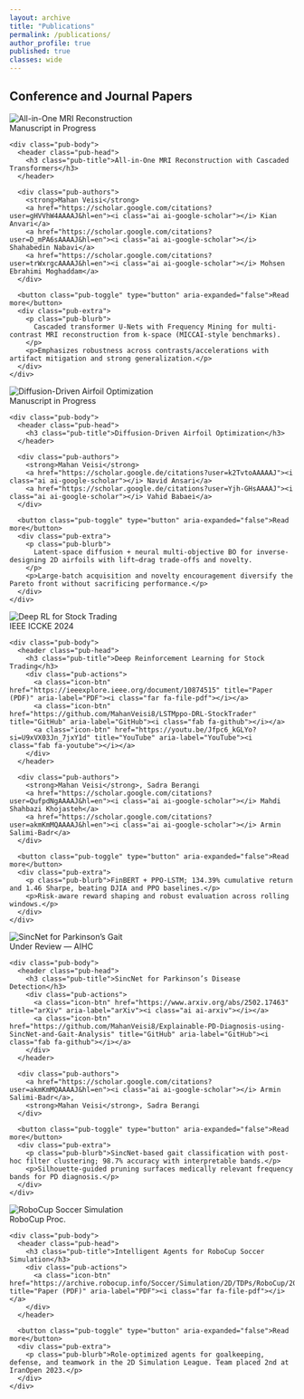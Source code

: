 ```yaml
---
layout: archive
title: "Publications"
permalink: /publications/
author_profile: true
published: true
classes: wide
---
```


## Conference and Journal Papers

<section class="pub-grid">

  <!-- MRI RECON (no public links yet) -->
  <article class="pub-card">
    <div class="pub-hero">
      <img src="/assets/img/publications/CMRI_Recon.jpg" alt="All-in-One MRI Reconstruction">
    </div>
    <span class="pub-ribbon-corner is-draft">Manuscript in Progress</span>

    <div class="pub-body">
      <header class="pub-head">
        <h3 class="pub-title">All-in-One MRI Reconstruction with Cascaded Transformers</h3>
      </header>

      <div class="pub-authors">
        <strong>Mahan Veisi</strong>
        <a href="https://scholar.google.com/citations?user=gHVVhW4AAAAJ&hl=en"><i class="ai ai-google-scholar"></i> Kian Anvari</a>
        <a href="https://scholar.google.com/citations?user=D_mPA6sAAAAJ&hl=en"><i class="ai ai-google-scholar"></i> Shahabedin Nabavi</a>
        <a href="https://scholar.google.com/citations?user=trWxrgcAAAAJ&hl=en"><i class="ai ai-google-scholar"></i> Mohsen Ebrahimi Moghaddam</a>
      </div>

      <button class="pub-toggle" type="button" aria-expanded="false">Read more</button>
      <div class="pub-extra">
        <p class="pub-blurb">
          Cascaded transformer U-Nets with Frequency Mining for multi-contrast MRI reconstruction from k-space (MICCAI-style benchmarks).
        </p>
        <p>Emphasizes robustness across contrasts/accelerations with artifact mitigation and strong generalization.</p>
      </div>
    </div>
  </article>

  <!-- AIRFOIL (no public links yet) -->
  <article class="pub-card">
    <div class="pub-hero">
      <img src="/assets/img/publications/airfoil_diff_opt.jpg" alt="Diffusion-Driven Airfoil Optimization">
    </div>
    <span class="pub-ribbon-corner is-draft">Manuscript in Progress</span>

    <div class="pub-body">
      <header class="pub-head">
        <h3 class="pub-title">Diffusion-Driven Airfoil Optimization</h3>
      </header>

      <div class="pub-authors">
        <strong>Mahan Veisi</strong>
        <a href="https://scholar.google.de/citations?user=k2TvtoAAAAAJ"><i class="ai ai-google-scholar"></i> Navid Ansari</a>
        <a href="https://scholar.google.de/citations?user=Yjh-GHsAAAAJ"><i class="ai ai-google-scholar"></i> Vahid Babaei</a>
      </div>

      <button class="pub-toggle" type="button" aria-expanded="false">Read more</button>
      <div class="pub-extra">
        <p class="pub-blurb">
          Latent-space diffusion + neural multi-objective BO for inverse-designing 2D airfoils with lift–drag trade-offs and novelty.
        </p>
        <p>Large-batch acquisition and novelty encouragement diversify the Pareto front without sacrificing performance.</p>
      </div>
    </div>
  </article>

  <!-- DRL TRADING -->
  <article class="pub-card">
    <div class="pub-hero">
      <img src="/assets/img/publications/deep-rl-stock-trading_1.png" alt="Deep RL for Stock Trading">
    </div>
    <span class="pub-ribbon-corner is-published">IEEE ICCKE 2024</span>

    <div class="pub-body">
      <header class="pub-head">
        <h3 class="pub-title">Deep Reinforcement Learning for Stock Trading</h3>
        <div class="pub-actions">
          <a class="icon-btn" href="https://ieeexplore.ieee.org/document/10874515" title="Paper (PDF)" aria-label="PDF"><i class="far fa-file-pdf"></i></a>
          <a class="icon-btn" href="https://github.com/MahanVeisi8/LSTMppo-DRL-StockTrader" title="GitHub" aria-label="GitHub"><i class="fab fa-github"></i></a>
          <a class="icon-btn" href="https://youtu.be/Jfpc6_kGLYo?si=U9xVX03Jn_7jxY1d" title="YouTube" aria-label="YouTube"><i class="fab fa-youtube"></i></a>
        </div>
      </header>

      <div class="pub-authors">
        <strong>Mahan Veisi</strong>, Sadra Berangi
        <a href="https://scholar.google.com/citations?user=QufpdNgAAAAJ&hl=en"><i class="ai ai-google-scholar"></i> Mahdi Shahbazi Khojasteh</a>
        <a href="https://scholar.google.com/citations?user=akmKmMQAAAAJ&hl=en"><i class="ai ai-google-scholar"></i> Armin Salimi-Badr</a>
      </div>

      <button class="pub-toggle" type="button" aria-expanded="false">Read more</button>
      <div class="pub-extra">
        <p class="pub-blurb">FinBERT + PPO-LSTM; 134.39% cumulative return and 1.46 Sharpe, beating DJIA and PPO baselines.</p>
        <p>Risk-aware reward shaping and robust evaluation across rolling windows.</p>
      </div>
    </div>
  </article>

  <!-- SINCNET -->
  <article class="pub-card">
    <div class="pub-hero">
      <img src="/assets/img/publications/SincNet.jpg" alt="SincNet for Parkinson’s Gait">
    </div>
    <span class="pub-ribbon-corner is-underreview">Under Review — AIHC</span>

    <div class="pub-body">
      <header class="pub-head">
        <h3 class="pub-title">SincNet for Parkinson’s Disease Detection</h3>
        <div class="pub-actions">
          <a class="icon-btn" href="https://www.arxiv.org/abs/2502.17463" title="arXiv" aria-label="arXiv"><i class="ai ai-arxiv"></i></a>
          <a class="icon-btn" href="https://github.com/MahanVeisi8/Explainable-PD-Diagnosis-using-SincNet-and-Gait-Analysis" title="GitHub" aria-label="GitHub"><i class="fab fa-github"></i></a>
        </div>
      </header>

      <div class="pub-authors">
        <a href="https://scholar.google.com/citations?user=akmKmMQAAAAJ&hl=en"><i class="ai ai-google-scholar"></i> Armin Salimi-Badr</a>,
        <strong>Mahan Veisi</strong>, Sadra Berangi
      </div>

      <button class="pub-toggle" type="button" aria-expanded="false">Read more</button>
      <div class="pub-extra">
        <p class="pub-blurb">SincNet-based gait classification with post-hoc filter clustering; 98.7% accuracy with interpretable bands.</p>
        <p>Silhouette-guided pruning surfaces medically relevant frequency bands for PD diagnosis.</p>
      </div>
    </div>
  </article>

  <!-- ROBOCUP -->
  <article class="pub-card">
    <div class="pub-hero">
      <img src="/assets/img/publications/Soccer2d.png" alt="RoboCup Soccer Simulation">
    </div>
    <span class="pub-ribbon-corner is-published">RoboCup Proc.</span>

    <div class="pub-body">
      <header class="pub-head">
        <h3 class="pub-title">Intelligent Agents for RoboCup Soccer Simulation</h3>
        <div class="pub-actions">
          <a class="icon-btn" href="https://archive.robocup.info/Soccer/Simulation/2D/TDPs/RoboCup/2023/R3CESBU_SS2D_RC2023_TDP.pdf" title="Paper (PDF)" aria-label="PDF"><i class="far fa-file-pdf"></i></a>
        </div>
      </header>

      <button class="pub-toggle" type="button" aria-expanded="false">Read more</button>
      <div class="pub-extra">
        <p class="pub-blurb">Role-optimized agents for goalkeeping, defense, and teamwork in the 2D Simulation League. Team placed 2nd at IranOpen 2023.</p>
      </div>
    </div>
  </article>

</section>
